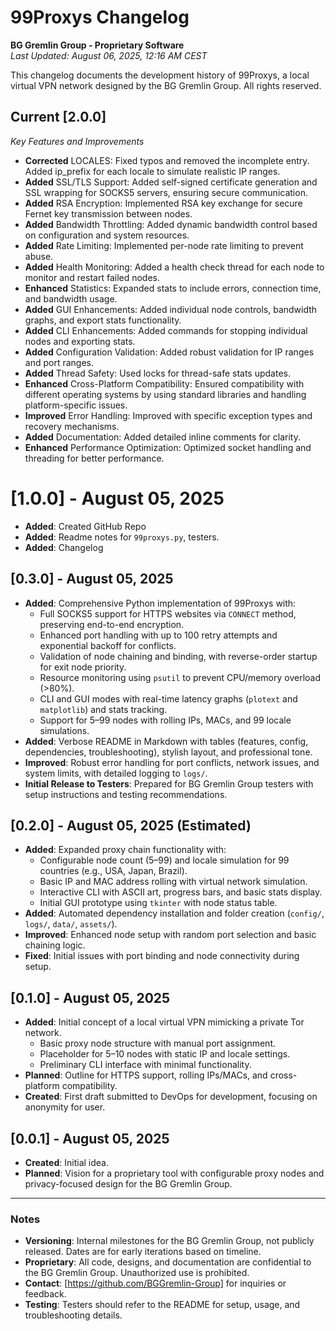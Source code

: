 # 99Proxys Changelog
**BG Gremlin Group - Proprietary Software**  
*Last Updated: August 06, 2025, 12:16 AM CEST*

This changelog documents the development history of 99Proxys, a local virtual VPN network designed by the BG Gremlin Group. All rights reserved.

## Current [2.0.0]
*Key Features and Improvements*
- **Corrected** LOCALES: Fixed typos and removed the incomplete entry. Added ip_prefix for each locale to simulate realistic IP ranges.
- **Added** SSL/TLS Support: Added self-signed certificate generation and SSL wrapping for SOCKS5 servers, ensuring secure communication.
- **Added** RSA Encryption: Implemented RSA key exchange for secure Fernet key transmission between nodes.
- **Added** Bandwidth Throttling: Added dynamic bandwidth control based on configuration and system resources.
- **Added** Rate Limiting: Implemented per-node rate limiting to prevent abuse.
- **Added** Health Monitoring: Added a health check thread for each node to monitor and restart failed nodes.
- **Enhanced** Statistics: Expanded stats to include errors, connection time, and bandwidth usage.
- **Added** GUI Enhancements: Added individual node controls, bandwidth graphs, and export stats functionality.
- **Added** CLI Enhancements: Added commands for stopping individual nodes and exporting stats.
- **Added** Configuration Validation: Added robust validation for IP ranges and port ranges.
- **Added** Thread Safety: Used locks for thread-safe stats updates.
- **Enhanced** Cross-Platform Compatibility: Ensured compatibility with different operating systems by using standard libraries and handling platform-specific issues.
- **Improved** Error Handling: Improved with specific exception types and recovery mechanisms.
- **Added** Documentation: Added detailed inline comments for clarity.
- **Enhanced** Performance Optimization: Optimized socket handling and threading for better performance.


# [1.0.0] - August 05, 2025
- **Added**: Created GitHub Repo
- **Added**: Readme notes for `99proxys.py`, testers.
- **Added**: Changelog
  
## [0.3.0] - August 05, 2025
- **Added**: Comprehensive Python implementation of 99Proxys with:
  - Full SOCKS5 support for HTTPS websites via `CONNECT` method, preserving end-to-end encryption.
  - Enhanced port handling with up to 100 retry attempts and exponential backoff for conflicts.
  - Validation of node chaining and binding, with reverse-order startup for exit node priority.
  - Resource monitoring using `psutil` to prevent CPU/memory overload (>80%).
  - CLI and GUI modes with real-time latency graphs (`plotext` and `matplotlib`) and stats tracking.
  - Support for 5–99 nodes with rolling IPs, MACs, and 99 locale simulations.
- **Added**: Verbose README in Markdown with tables (features, config, dependencies, troubleshooting), stylish layout, and professional tone.
- **Improved**: Robust error handling for port conflicts, network issues, and system limits, with detailed logging to `logs/`.
- **Initial Release to Testers**: Prepared for BG Gremlin Group testers with setup instructions and testing recommendations.

## [0.2.0] - August 05, 2025 (Estimated)
- **Added**: Expanded proxy chain functionality with:
  - Configurable node count (5–99) and locale simulation for 99 countries (e.g., USA, Japan, Brazil).
  - Basic IP and MAC address rolling with virtual network simulation.
  - Interactive CLI with ASCII art, progress bars, and basic stats display.
  - Initial GUI prototype using `tkinter` with node status table.
- **Added**: Automated dependency installation and folder creation (`config/`, `logs/`, `data/`, `assets/`).
- **Improved**: Enhanced node setup with random port selection and basic chaining logic.
- **Fixed**: Initial issues with port binding and node connectivity during setup.

## [0.1.0] - August 05, 2025
- **Added**: Initial concept of a local virtual VPN mimicking a private Tor network.
  - Basic proxy node structure with manual port assignment.
  - Placeholder for 5–10 nodes with static IP and locale settings.
  - Preliminary CLI interface with minimal functionality.
- **Planned**: Outline for HTTPS support, rolling IPs/MACs, and cross-platform compatibility.
- **Created**: First draft submitted to DevOps for development, focusing on anonymity for user.

## [0.0.1] - August 05, 2025
- **Created**: Initial idea.
- **Planned**: Vision for a proprietary tool with configurable proxy nodes and privacy-focused design for the BG Gremlin Group.

---

### Notes
- **Versioning**: Internal milestones for the BG Gremlin Group, not publicly released. Dates are for early iterations based on timeline.
- **Proprietary**: All code, designs, and documentation are confidential to the BG Gremlin Group. Unauthorized use is prohibited.
- **Contact**: [https://github.com/BGGremlin-Group] for inquiries or feedback.
- **Testing**: Testers should refer to the README for setup, usage, and troubleshooting details.
